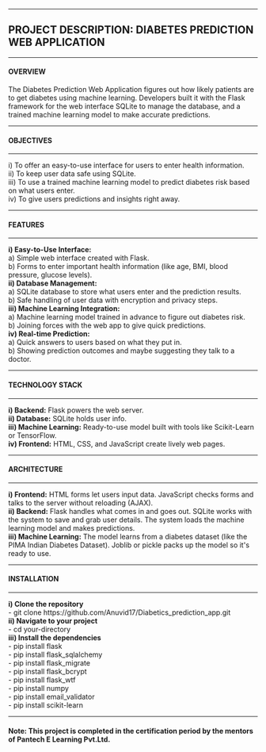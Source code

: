 <hr> <h2><b>PROJECT DESCRIPTION:</b> DIABETES PREDICTION WEB APPLICATION </h2> <hr> 
<h4><b></b>OVERVIEW</h4></b>
The Diabetes Prediction Web Application figures out how likely patients are to get diabetes using machine learning. Developers built it with the Flask framework for the web interface SQLite to manage the database, and a trained machine learning model to make accurate predictions. <hr>
<h4><b>OBJECTIVES</b></h4> <hr>
i) To offer an easy-to-use interface for users to enter health information. <br>
ii) To keep user data safe using SQLite. <br>
iii) To use a trained machine learning model to predict diabetes risk based on what users enter. <br>
iv) To give users predictions and insights right away. <br> <hr>
<h4><b>FEATURES</b></h4> <hr>
<b>i) Easy-to-Use Interface:</b> <br>
a) Simple web interface created with Flask. <br>
b) Forms to enter important health information (like age, BMI, blood pressure, glucose levels). <br>
<b>ii) Database Management:</b> <br>
a) SQLite database to store what users enter and the prediction results. <br>
b) Safe handling of user data with encryption and privacy steps. <br>
<b>iii) Machine Learning Integration:</b> <br>
a) Machine learning model trained in advance to figure out diabetes risk. <br>
b) Joining forces with the web app to give quick predictions. <br>
<b>iv) Real-time Prediction:</b> <br>
a) Quick answers to users based on what they put in. <br>
b) Showing prediction outcomes and maybe suggesting they talk to a doctor. <br> <hr>
<h4><b>TECHNOLOGY STACK</b></h4> <hr>
<b>i) Backend:</b> Flask powers the web server. <br>
<b>ii) Database:</b> SQLite holds user info. <br>
<b>iii) Machine Learning:</b> Ready-to-use model built with tools like Scikit-Learn or TensorFlow. <br>
<b>iv) Frontend:</b> HTML, CSS, and JavaScript create lively web pages. <br> <hr>
<h4><b>ARCHITECTURE</b></h4> <hr>
<b>i) Frontend:</b> HTML forms let users input data. JavaScript checks forms and talks to the server without reloading (AJAX). <br>
<b>ii) Backend:</b> Flask handles what comes in and goes out. SQLite works with the system to save and grab user details. The system loads the machine learning model and makes predictions. <br>
<b>iii) Machine Learning:</b> The model learns from a diabetes dataset (like the PIMA Indian Diabetes Dataset). Joblib or pickle packs up the model so it's ready to use. <br> <hr>
<h4><b>INSTALLATION</b></h4> <hr>
<b>i) Clone the repository</b> <br>
- git clone https://github.com/Anuvid17/Diabetics_prediction_app.git <br>
<b>ii) Navigate to your project</b> <br>
- cd your-directory <br>
<b>iii) Install the dependencies </b> <br>
- pip install flask <br>
- pip install flask_sqlalchemy <br>
- pip install flask_migrate <br>
- pip install flask_bcrypt <br>
- pip install flask_wtf <br>
- pip install numpy <br>
- pip install email_validator <br>
- pip install scikit-learn <br> <hr>
<h4><b>Note:</b> This project is completed in the certification period by the mentors of Pantech E Learning Pvt.Ltd.</h4>
